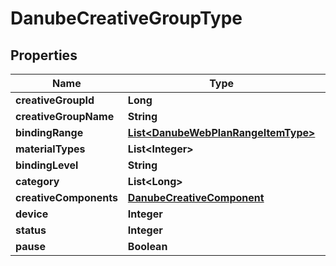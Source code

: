 

# DanubeCreativeGroupType


## Properties

Name | Type | Description | Notes
------------ | ------------- | ------------- | -------------
**creativeGroupId** | **Long** |  |  [optional]
**creativeGroupName** | **String** |  |  [optional]
**bindingRange** | [**List&lt;DanubeWebPlanRangeItemType&gt;**](DanubeWebPlanRangeItemType.md) |  |  [optional]
**materialTypes** | **List&lt;Integer&gt;** |  |  [optional]
**bindingLevel** | **String** |  |  [optional]
**category** | **List&lt;Long&gt;** |  |  [optional]
**creativeComponents** | [**DanubeCreativeComponent**](DanubeCreativeComponent.md) |  |  [optional]
**device** | **Integer** |  |  [optional]
**status** | **Integer** |  |  [optional]
**pause** | **Boolean** |  |  [optional]



